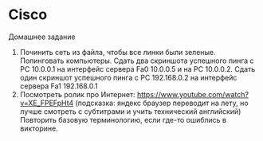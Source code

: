 # Cisco
Домашнее задание
1. Починить сеть из файла, чтобы все линки были зеленые.
Попинговать компьютеры.
Сдать два скриншота успешного пинга с РС 10.0.0.1 на
интерфейс сервера Fa0 10.0.0.5 и на PC 10.0.0.2.
Сдать один скриншот успешного пинга с РС 192.168.0.2
на интерфейс сервера Fa1 192.168.0.1
2. Посмотреть ролик про Интернет:
https://www.youtube.com/watch?v=XE_FPEFpHt4
(подсказка: яндекс браузер переводит на лету, но лучше
смотреть с субтитрами и учить технический английский)
Повторить базовую терминологию, если где-то ошиблись в
викторине.
